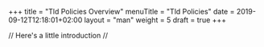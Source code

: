 +++
title = "Tld Policies Overview"
menuTitle = "Tld Policies"
date = 2019-09-12T12:18:01+02:00
layout = "man"
weight = 5
draft = true
+++

// Here's a little introduction //

## 
